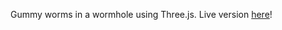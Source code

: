 Gummy worms in a wormhole using Three.js. Live version <a href="https://gummy-worms.pages.dev" target="_blank">here</a>!